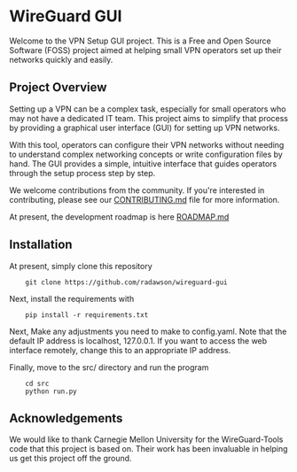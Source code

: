 # WireGuard GUI

Welcome to the VPN Setup GUI project. This is a Free and Open Source Software (FOSS) project aimed at helping small VPN operators set up their networks quickly and easily.

## Project Overview

Setting up a VPN can be a complex task, especially for small operators who may not have a dedicated IT team. This project aims to simplify that process by providing a graphical user interface (GUI) for setting up VPN networks.

With this tool, operators can configure their VPN networks without needing to understand complex networking concepts or write configuration files by hand. The GUI provides a simple, intuitive interface that guides operators through the setup process step by step.

We welcome contributions from the community. If you're interested in contributing, please see our [CONTRIBUTING.md](CONTRIBUTING.md) file for more information.

At present, the development roadmap is here [ROADMAP.md](ROADMAP.md)

## Installation

At present, simply clone this repository
```
    git clone https://github.com/radawson/wireguard-gui
```

Next, install the requirements with
```
    pip install -r requirements.txt
```

Next, Make any adjustments you need to make to config.yaml. Note that the default IP address is localhost, 127.0.0.1. If you want to access the web interface remotely, change this to an appropriate IP address.

Finally, move to the src/ directory and run the program
```
    cd src
    python run.py
```

## Acknowledgements

We would like to thank Carnegie Mellon University for the WireGuard-Tools code that this project is based on. Their work has been invaluable in helping us get this project off the ground.
